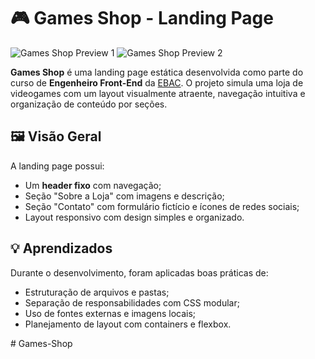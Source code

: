 # 🎮 Games Shop - Landing Page

![Games Shop Preview 1](https://github.com/user-attachments/assets/49e68e82-81ed-4837-959e-2789eaf124ea)
![Games Shop Preview 2](https://github.com/user-attachments/assets/cf920051-b645-4114-a849-f480329911fa)

**Games Shop** é uma landing page estática desenvolvida como parte do curso de **Engenheiro Front-End** da [EBAC](https://ebaconline.com.br). O projeto simula uma loja de videogames com um layout visualmente atraente, navegação intuitiva e organização de conteúdo por seções.


## 🖼️ Visão Geral

A landing page possui:
- Um **header fixo** com navegação;
- Seção "Sobre a Loja" com imagens e descrição;
- Seção "Contato" com formulário fictício e ícones de redes sociais;
- Layout responsivo com design simples e organizado.

## 💡 Aprendizados

Durante o desenvolvimento, foram aplicadas boas práticas de:
- Estruturação de arquivos e pastas;
- Separação de responsabilidades com CSS modular;
- Uso de fontes externas e imagens locais;
- Planejamento de layout com containers e flexbox.


#   G a m e s - S h o p 
 
 

